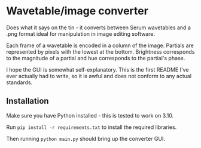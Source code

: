 # Wavetable/image converter

Does what it says on the tin - it converts between Serum wavetables and a .png format ideal for manipulation in image editing software.

Each frame of a wavetable is encoded in a column of the image. Partials are represented by pixels with the lowest at the bottom. Brightness corresponds to the magnitude of a partial and hue corresponds to the partial's phase.

I hope the GUI is somewhat self-explanatory. This is the first README I've ever actually had to write, so it is awful and does not conform to any actual standards.

## Installation

Make sure you have Python installed - this is tested to work on 3.10.

Run `pip install -r requirements.txt` to install the required libraries.

Then running `python main.py` should bring up the converter GUI.